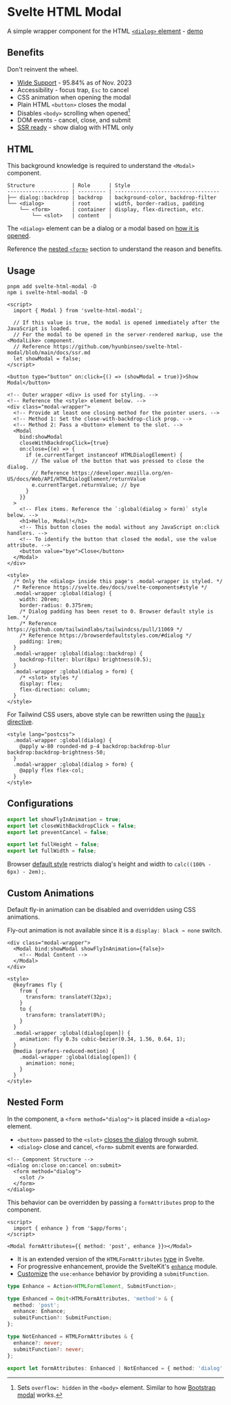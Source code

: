 # Svelte HTML Modal

A simple wrapper component for the HTML [`<dialog>` element] - [demo]

[`<dialog>` element]: https://developer.mozilla.org/en-US/docs/Web/API/HTMLDialogElement
[demo]: https://svelte.dev/repl/7ffaea50f0c0466ea2b4be8e0aee20dd?version=4.2.3

## Benefits

Don't reinvent the wheel.

- [Wide Support](https://caniuse.com/dialog) - 95.84% as of Nov. 2023
- Accessibility - focus trap, `Esc` to cancel
- CSS animation when opening the modal
- Plain HTML `<button>` closes the modal
- Disables `<body>` scrolling when opened[^overflow]
- DOM events - cancel, close, and submit
- [SSR ready](/docs/ssr.md) - show dialog with HTML only

[^overflow]: Sets `overflow: hidden` in the `<body>` element. Similar to how [Bootstrap modal] works.

[Bootstrap modal]: https://getbootstrap.com/docs/5.3/components/modal/#how-it-works

## HTML

This background knowledge is required to understand the `<Modal>` component.

```
Structure            | Role      | Style
-------------------- | --------- | ----------------------------------
├── dialog::backdrop | backdrop  | background-color, backdrop-filter
└── <dialog>         | root      | width, border-radius, padding
    └── <form>       | container | display, flex-direction, etc.
        └── <slot>   | content   |
```

The `<dialog>` element can be a dialog or a modal based on [how it is opened].

[how it is opened]: https://developer.mozilla.org/en-US/docs/Web/API/HTMLDialogElement/showModal

Reference the [nested `<form>`](#nested-form) section to understand the reason and benefits.

## Usage

```
pnpm add svelte-html-modal -D
npm i svelte-html-modal -D
```

```svelte
<script>
  import { Modal } from 'svelte-html-modal';

  // If this value is true, the modal is opened immediately after the JavaScript is loaded.
  // For the modal to be opened in the server-rendered markup, use the <ModalLike> component.
  // Reference https://github.com/hyunbinseo/svelte-html-modal/blob/main/docs/ssr.md
  let showModal = false;
</script>

<button type="button" on:click={() => (showModal = true)}>Show Modal</button>

<!-- Outer wrapper <div> is used for styling. -->
<!-- Reference the <style> element below. -->
<div class="modal-wrapper">
  <!-- Provide at least one closing method for the pointer users. -->
  <!-- Method 1: Set the close-with-backdrop-click prop. -->
  <!-- Method 2: Pass a <button> element to the slot. -->
  <Modal
    bind:showModal
    closeWithBackdropClick={true}
    on:close={(e) => {
      if (e.currentTarget instanceof HTMLDialogElement) {
        // The value of the button that was pressed to close the dialog.
        // Reference https://developer.mozilla.org/en-US/docs/Web/API/HTMLDialogElement/returnValue
        e.currentTarget.returnValue; // bye
      }
    }}
  >
    <!-- Flex items. Reference the `:global(dialog > form)` style below. -->
    <h1>Hello, Modal!</h1>
    <!-- This button closes the modal without any JavaScript on:click handlers. -->
    <!-- To identify the button that closed the modal, use the value attribute. -->
    <button value="bye">Close</button>
  </Modal>
</div>

<style>
  /* Only the <dialog> inside this page's .modal-wrapper is styled. */
  /* Reference https://svelte.dev/docs/svelte-components#style */
  .modal-wrapper :global(dialog) {
    width: 20rem;
    border-radius: 0.375rem;
    /* Dialog padding has been reset to 0. Browser default style is 1em. */
    /* Reference https://github.com/tailwindlabs/tailwindcss/pull/11069 */
    /* Reference https://browserdefaultstyles.com/#dialog */
    padding: 1rem;
  }
  .modal-wrapper :global(dialog::backdrop) {
    backdrop-filter: blur(8px) brightness(0.5);
  }
  .modal-wrapper :global(dialog > form) {
    /* <slot> styles */
    display: flex;
    flex-direction: column;
  }
</style>
```

For Tailwind CSS users, above style can be rewritten using the [`@apply` directive].

[`@apply` directive]: https://tailwindcss.com/docs/reusing-styles#extracting-classes-with-apply

```svelte
<style lang="postcss">
  .modal-wrapper :global(dialog) {
    @apply w-80 rounded-md p-4 backdrop:backdrop-blur backdrop:backdrop-brightness-50;
  }
  .modal-wrapper :global(dialog > form) {
    @apply flex flex-col;
  }
</style>
```

## Configurations

```ts
export let showFlyInAnimation = true;
export let closeWithBackdropClick = false;
export let preventCancel = false;

export let fullHeight = false;
export let fullWidth = false;
```

Browser [default style] restricts dialog's height and width to `calc((100% - 6px) - 2em);`.

[default style]: /docs/user-agent

## Custom Animations

Default fly-in animation can be disabled and overridden using CSS animations.

Fly-out animation is not available since it is a `display: black → none` switch.

```svelte
<div class="modal-wrapper">
  <Modal bind:showModal showFlyInAnimation={false}>
    <!-- Modal Content -->
  </Modal>
</div>

<style>
  @keyframes fly {
    from {
      transform: translateY(32px);
    }
    to {
      transform: translateY(0%);
    }
  }
  .modal-wrapper :global(dialog[open]) {
    animation: fly 0.3s cubic-bezier(0.34, 1.56, 0.64, 1);
  }
  @media (prefers-reduced-motion) {
    .modal-wrapper :global(dialog[open]) {
      animation: none;
    }
  }
</style>
```

## Nested Form

In the component, a `<form method="dialog">` is placed inside a `<dialog>` element.

- `<button>` passed to the `<slot>` [closes the dialog] through submit.
- `<dialog>` close and cancel, `<form>` submit events are forwarded.

[closes the dialog]: https://developer.mozilla.org/en-US/docs/Web/HTML/Element/form#method

```svelte
<!-- Component Structure -->
<dialog on:close on:cancel on:submit>
  <form method="dialog">
    <slot />
  </form>
</dialog>
```

This behavior can be overridden by passing a `formAttributes` prop to the component.

```svelte
<script>
  import { enhance } from '$app/forms';
</script>

<Modal formAttributes={{ method: 'post', enhance }}></Modal>
```

- It is an extended version of the `HTMLFormAttributes` [type] in Svelte.
- For progressive enhancement, provide the SvelteKit's [`enhance`] module.
- [Customize] the `use:enhance` behavior by providing a `submitFunction`.

[type]: https://github.com/sveltejs/svelte/blob/main/packages/svelte/elements.d.ts
[`enhance`]: https://kit.svelte.dev/docs/modules#$app-forms-enhance
[customize]: https://kit.svelte.dev/docs/form-actions#progressive-enhancement-customising-use-enhance

```ts
type Enhance = Action<HTMLFormElement, SubmitFunction>;

type Enhanced = Omit<HTMLFormAttributes, 'method'> & {
  method: 'post';
  enhance: Enhance;
  submitFunction?: SubmitFunction;
};

type NotEnhanced = HTMLFormAttributes & {
  enhance?: never;
  submitFunction?: never;
};

export let formAttributes: Enhanced | NotEnhanced = { method: 'dialog' };
```
